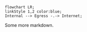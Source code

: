 
```mermaid
flowchart LR;
linkStyle 1,2 color:blue;
Internal --> Egress -.-> Internet;
```

Some more markdown.
